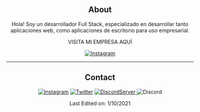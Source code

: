 <div align="center">
  
## About
Hola! Soy un desarrollador Full Stack, especializado en desarrollar tanto aplicaciones web, como aplicaciones de escritorio para uso empresarial.
  
VISITA MI EMPRESA AQUÍ  

<a href="https://www.instagram.com/microhubco/">![Instagram](https://img.shields.io/badge/microhubco-%23E4405F.svg?style=for-the-badge&logo=Instagram&logoColor=white)</a> 

-------------------

## Contact
<a href="https://www.instagram.com/samirgonzalezk/">![Instagram](https://img.shields.io/badge/Harkor421-%23E4405F.svg?style=for-the-badge&logo=Instagram&logoColor=white)</a> <a href="https://twitter.com/samir_gzz">![Twitter](https://img.shields.io/badge/Harkor421-%231DA1F2.svg?style=for-the-badge&logo=Twitter&logoColor=white)</a> <a href="https://discord.gg/Vk9er5EV">![DiscordServer](https://img.shields.io/discord/587842272167723028?label=Discord%20Server&logo=Discord&colorB=5865F2&style=for-the-badge&logoColor=white)
</a> ![Discord](https://img.shields.io/badge/Harkor421%238014-%237289DA.svg?style=for-the-badge&logo=discord&logoColor=white)



Last Edited on: 1/10/2021
